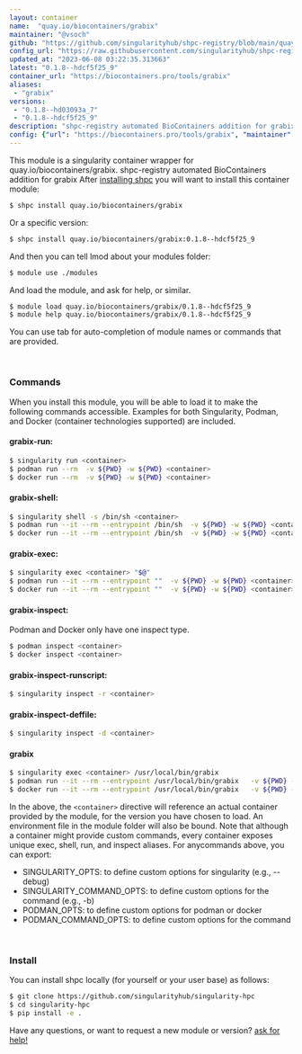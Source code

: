 ```yaml
---
layout: container
name:  "quay.io/biocontainers/grabix"
maintainer: "@vsoch"
github: "https://github.com/singularityhub/shpc-registry/blob/main/quay.io/biocontainers/grabix/container.yaml"
config_url: "https://raw.githubusercontent.com/singularityhub/shpc-registry/main/quay.io/biocontainers/grabix/container.yaml"
updated_at: "2023-06-08 03:22:35.313663"
latest: "0.1.8--hdcf5f25_9"
container_url: "https://biocontainers.pro/tools/grabix"
aliases:
 - "grabix"
versions:
 - "0.1.8--hd03093a_7"
 - "0.1.8--hdcf5f25_9"
description: "shpc-registry automated BioContainers addition for grabix"
config: {"url": "https://biocontainers.pro/tools/grabix", "maintainer": "@vsoch", "description": "shpc-registry automated BioContainers addition for grabix", "latest": {"0.1.8--hdcf5f25_9": "sha256:10cc7c0b5b9b86cf39558b4ddd76c273966f41faa7500a293ea9fe383613ff3f"}, "tags": {"0.1.8--hd03093a_7": "sha256:3b47aa01ebae80973bac561d1fa8cf58f3828264d744e7ee5798f72052152db8", "0.1.8--hdcf5f25_9": "sha256:10cc7c0b5b9b86cf39558b4ddd76c273966f41faa7500a293ea9fe383613ff3f"}, "docker": "quay.io/biocontainers/grabix", "aliases": {"grabix": "/usr/local/bin/grabix"}}
---
```


This module is a singularity container wrapper for quay.io/biocontainers/grabix.
shpc-registry automated BioContainers addition for grabix
After [installing shpc](#install) you will want to install this container module:


```bash
$ shpc install quay.io/biocontainers/grabix
```

Or a specific version:

```bash
$ shpc install quay.io/biocontainers/grabix:0.1.8--hdcf5f25_9
```

And then you can tell lmod about your modules folder:

```bash
$ module use ./modules
```

And load the module, and ask for help, or similar.

```bash
$ module load quay.io/biocontainers/grabix/0.1.8--hdcf5f25_9
$ module help quay.io/biocontainers/grabix/0.1.8--hdcf5f25_9
```

You can use tab for auto-completion of module names or commands that are provided.

<br>

### Commands

When you install this module, you will be able to load it to make the following commands accessible.
Examples for both Singularity, Podman, and Docker (container technologies supported) are included.

#### grabix-run:

```bash
$ singularity run <container>
$ podman run --rm  -v ${PWD} -w ${PWD} <container>
$ docker run --rm  -v ${PWD} -w ${PWD} <container>
```

#### grabix-shell:

```bash
$ singularity shell -s /bin/sh <container>
$ podman run --it --rm --entrypoint /bin/sh  -v ${PWD} -w ${PWD} <container>
$ docker run --it --rm --entrypoint /bin/sh  -v ${PWD} -w ${PWD} <container>
```

#### grabix-exec:

```bash
$ singularity exec <container> "$@"
$ podman run --it --rm --entrypoint ""  -v ${PWD} -w ${PWD} <container> "$@"
$ docker run --it --rm --entrypoint ""  -v ${PWD} -w ${PWD} <container> "$@"
```

#### grabix-inspect:

Podman and Docker only have one inspect type.

```bash
$ podman inspect <container>
$ docker inspect <container>
```

#### grabix-inspect-runscript:

```bash
$ singularity inspect -r <container>
```

#### grabix-inspect-deffile:

```bash
$ singularity inspect -d <container>
```


#### grabix

```bash
$ singularity exec <container> /usr/local/bin/grabix
$ podman run --it --rm --entrypoint /usr/local/bin/grabix   -v ${PWD} -w ${PWD} <container> -c " $@"
$ docker run --it --rm --entrypoint /usr/local/bin/grabix   -v ${PWD} -w ${PWD} <container> -c " $@"
```



In the above, the `<container>` directive will reference an actual container provided
by the module, for the version you have chosen to load. An environment file in the
module folder will also be bound. Note that although a container
might provide custom commands, every container exposes unique exec, shell, run, and
inspect aliases. For anycommands above, you can export:

 - SINGULARITY_OPTS: to define custom options for singularity (e.g., --debug)
 - SINGULARITY_COMMAND_OPTS: to define custom options for the command (e.g., -b)
 - PODMAN_OPTS: to define custom options for podman or docker
 - PODMAN_COMMAND_OPTS: to define custom options for the command

<br>

### Install

You can install shpc locally (for yourself or your user base) as follows:

```bash
$ git clone https://github.com/singularityhub/singularity-hpc
$ cd singularity-hpc
$ pip install -e .
```

Have any questions, or want to request a new module or version? [ask for help!](https://github.com/singularityhub/singularity-hpc/issues)